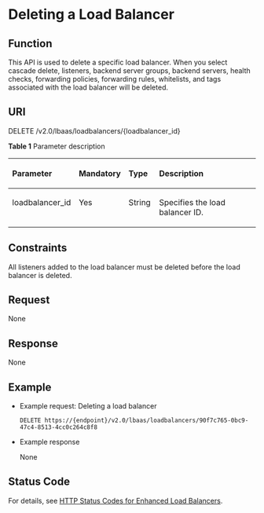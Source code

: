 # Deleting a Load Balancer<a name="EN-US_TOPIC_0141008275"></a>

## Function<a name="en-us_topic_0096561537_en-us_topic_0049139636_section15222565"></a>

This API is used to delete a specific load balancer. When you select cascade delete, listeners, backend server groups, backend servers, health checks, forwarding policies, forwarding rules, whitelists, and tags associated with the load balancer will be deleted.

## URI<a name="en-us_topic_0096561537_en-us_topic_0049139636_section2785358"></a>

DELETE /v2.0/lbaas/loadbalancers/\{loadbalancer\_id\}

**Table  1**  Parameter description

<a name="en-us_topic_0096561537_table1022794920394"></a>
<table><thead align="left"><tr id="en-us_topic_0096561537_row12260114916392"><th class="cellrowborder" valign="top" width="26.442644264426445%" id="mcps1.2.5.1.1"><p id="en-us_topic_0096561537_p1226015492392"><a name="en-us_topic_0096561537_p1226015492392"></a><a name="en-us_topic_0096561537_p1226015492392"></a>Parameter</p>
</th>
<th class="cellrowborder" valign="top" width="12.861286128612862%" id="mcps1.2.5.1.2"><p id="en-us_topic_0096561537_p12260649173914"><a name="en-us_topic_0096561537_p12260649173914"></a><a name="en-us_topic_0096561537_p12260649173914"></a>Mandatory</p>
</th>
<th class="cellrowborder" valign="top" width="12.401240124012402%" id="mcps1.2.5.1.3"><p id="en-us_topic_0096561537_p1226018498394"><a name="en-us_topic_0096561537_p1226018498394"></a><a name="en-us_topic_0096561537_p1226018498394"></a>Type</p>
</th>
<th class="cellrowborder" valign="top" width="48.294829482948295%" id="mcps1.2.5.1.4"><p id="en-us_topic_0096561537_p1926013494393"><a name="en-us_topic_0096561537_p1926013494393"></a><a name="en-us_topic_0096561537_p1926013494393"></a>Description</p>
</th>
</tr>
</thead>
<tbody><tr id="en-us_topic_0096561537_row22601349183910"><td class="cellrowborder" valign="top" width="26.442644264426445%" headers="mcps1.2.5.1.1 "><p id="en-us_topic_0096561537_p1726024910396"><a name="en-us_topic_0096561537_p1726024910396"></a><a name="en-us_topic_0096561537_p1726024910396"></a>loadbalancer_id</p>
</td>
<td class="cellrowborder" valign="top" width="12.861286128612862%" headers="mcps1.2.5.1.2 "><p id="en-us_topic_0096561537_p1726017494395"><a name="en-us_topic_0096561537_p1726017494395"></a><a name="en-us_topic_0096561537_p1726017494395"></a>Yes</p>
</td>
<td class="cellrowborder" valign="top" width="12.401240124012402%" headers="mcps1.2.5.1.3 "><p id="en-us_topic_0096561537_p7260849143916"><a name="en-us_topic_0096561537_p7260849143916"></a><a name="en-us_topic_0096561537_p7260849143916"></a>String</p>
</td>
<td class="cellrowborder" valign="top" width="48.294829482948295%" headers="mcps1.2.5.1.4 "><p id="en-us_topic_0096561537_p126074963916"><a name="en-us_topic_0096561537_p126074963916"></a><a name="en-us_topic_0096561537_p126074963916"></a>Specifies the load balancer ID.</p>
</td>
</tr>
</tbody>
</table>

## Constraints<a name="en-us_topic_0096561537_en-us_topic_0049139636_section25068230"></a>

All listeners added to the load balancer must be deleted before the load balancer is deleted.

## Request<a name="en-us_topic_0096561537_section2772124744415"></a>

None

## Response<a name="en-us_topic_0096561537_section144379436451"></a>

None

## Example<a name="section251523714195"></a>

-   Example request: Deleting a load balancer

    ```
    DELETE https://{endpoint}/v2.0/lbaas/loadbalancers/90f7c765-0bc9-47c4-8513-4cc0c264c8f8
    ```

-   Example response

    None


## Status Code<a name="en-us_topic_0096561537_en-us_topic_0049139636_section33751805"></a>

For details, see  [HTTP Status Codes for Enhanced Load Balancers](http-status-codes-for-enhanced-load-balancers.md).

